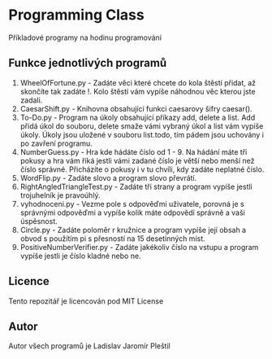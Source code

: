 # Programming Class
Příkladové programy na hodinu programování

## Funkce jednotlivých programů
1. WheelOfFortune.py - Zadáte věci které chcete do kola štěstí přidat, až skončíte tak zadáte !. Kolo štěstí vám vypíše náhodnou věc kterou jste zadali.
2. CaesarShift.py - Knihovna obsahující funkci caesarovy šifry caesar().
3. To-Do.py - Program na úkoly obsahující příkazy add, delete a list. Add přidá úkol do souboru, delete smaže vámi vybraný úkol a list vám vypíše úkoly. Úkoly jsou uložené v souboru list.todo, tím pádem jsou uchovány i po zavření programu.
4. NumberGuess.py - Hra kde hádáte číslo od 1 - 9. Na hádání máte tři pokusy a hra vám říká jestli vámi zadané číslo je větší nebo menší než číslo správné. Přicházíte o pokusy i v tu chvíli, kdy zadáte neplatné číslo.
5. WordFlip.py - Zadáte slovo a program slovo převrátí.
6. RightAngledTriangleTest.py - Zadáte tři strany a program vypíše jestli trojuhelník je pravoúhlý.
7. vyhodnoceni.py - Vezme pole s odpověďmi uživatele, porovná je s správnými odpověďmi a vypíše kolik máte odpovědí správně a vaši úspěsnost.
8. Circle.py - Zadáte poloměr r kružnice a program vypíše její obsah a obvod s použítím pi s přesností na 15 desetinných míst.
9. PositiveNumberVerifier.py - Zadáte jakékoliv číslo na vstupu a program vypíše jestli je číslo kladné nebo ne.

## Licence
Tento repozitář je licencován pod MIT License

## Autor
Autor všech programů je Ladislav Jaromír Pleštil